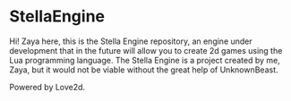 # StellaEngine

Hi! Zaya here, this is the Stella Engine repository, an engine under development that in the future will allow you to create 2d games using the Lua programming language.
The Stella Engine is a project created by me, Zaya, but it would not be viable without the great help of UnknownBeast.

Powered by Love2d.
